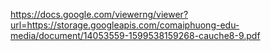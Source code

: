 https://docs.google.com/viewerng/viewer?url=https://storage.googleapis.com/comaiphuong-edu-media/document/14053559-1599538159268-cauche8-9.pdf
